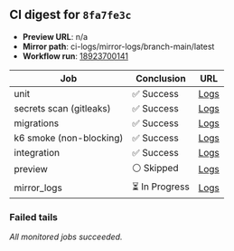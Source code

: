 <!-- AWA-CI-DIGEST -->
## CI digest for `8fa7fe3c`

- **Preview URL**: n/a
- **Mirror path**: ci-logs/mirror-logs/branch-main/latest
- **Workflow run**: [18923700141](https://github.com/AlexBomber12/AWA-App/actions/runs/18923700141)

| Job | Conclusion | URL |
| --- | ---------- | --- |
| unit | ✅ Success | [Logs](https://github.com/AlexBomber12/AWA-App/actions/runs/18923700141/job/54025958617) |
| secrets scan (gitleaks) | ✅ Success | [Logs](https://github.com/AlexBomber12/AWA-App/actions/runs/18923700141/job/54025958629) |
| migrations | ✅ Success | [Logs](https://github.com/AlexBomber12/AWA-App/actions/runs/18923700141/job/54026167525) |
| k6 smoke (non-blocking) | ✅ Success | [Logs](https://github.com/AlexBomber12/AWA-App/actions/runs/18923700141/job/54026167552) |
| integration | ✅ Success | [Logs](https://github.com/AlexBomber12/AWA-App/actions/runs/18923700141/job/54026167501) |
| preview | ⚪ Skipped | [Logs](https://github.com/AlexBomber12/AWA-App/actions/runs/18923700141/job/54026295026) |
| mirror_logs | ⏳ In Progress | [Logs](https://github.com/AlexBomber12/AWA-App/actions/runs/18923700141/job/54026294881) |

### Failed tails

_All monitored jobs succeeded._
